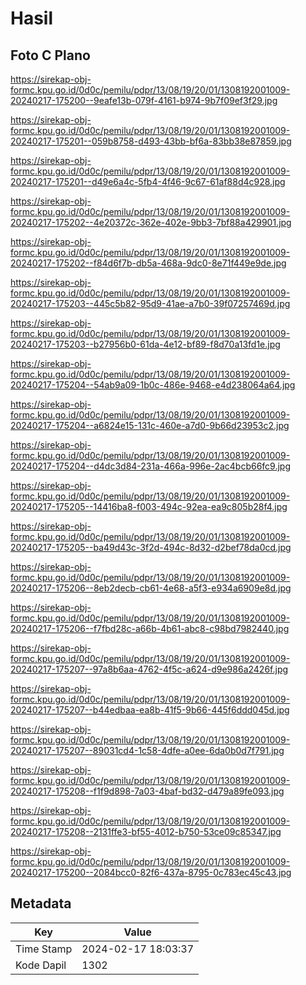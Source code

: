 # Hasil

## Foto C Plano

https://sirekap-obj-formc.kpu.go.id/0d0c/pemilu/pdpr/13/08/19/20/01/1308192001009-20240217-175200--9eafe13b-079f-4161-b974-9b7f09ef3f29.jpg

https://sirekap-obj-formc.kpu.go.id/0d0c/pemilu/pdpr/13/08/19/20/01/1308192001009-20240217-175201--059b8758-d493-43bb-bf6a-83bb38e87859.jpg

https://sirekap-obj-formc.kpu.go.id/0d0c/pemilu/pdpr/13/08/19/20/01/1308192001009-20240217-175201--d49e6a4c-5fb4-4f46-9c67-61af88d4c928.jpg

https://sirekap-obj-formc.kpu.go.id/0d0c/pemilu/pdpr/13/08/19/20/01/1308192001009-20240217-175202--4e20372c-362e-402e-9bb3-7bf88a429901.jpg

https://sirekap-obj-formc.kpu.go.id/0d0c/pemilu/pdpr/13/08/19/20/01/1308192001009-20240217-175202--f84d6f7b-db5a-468a-9dc0-8e71f449e9de.jpg

https://sirekap-obj-formc.kpu.go.id/0d0c/pemilu/pdpr/13/08/19/20/01/1308192001009-20240217-175203--445c5b82-95d9-41ae-a7b0-39f07257469d.jpg

https://sirekap-obj-formc.kpu.go.id/0d0c/pemilu/pdpr/13/08/19/20/01/1308192001009-20240217-175203--b27956b0-61da-4e12-bf89-f8d70a13fd1e.jpg

https://sirekap-obj-formc.kpu.go.id/0d0c/pemilu/pdpr/13/08/19/20/01/1308192001009-20240217-175204--54ab9a09-1b0c-486e-9468-e4d238064a64.jpg

https://sirekap-obj-formc.kpu.go.id/0d0c/pemilu/pdpr/13/08/19/20/01/1308192001009-20240217-175204--a6824e15-131c-460e-a7d0-9b66d23953c2.jpg

https://sirekap-obj-formc.kpu.go.id/0d0c/pemilu/pdpr/13/08/19/20/01/1308192001009-20240217-175204--d4dc3d84-231a-466a-996e-2ac4bcb66fc9.jpg

https://sirekap-obj-formc.kpu.go.id/0d0c/pemilu/pdpr/13/08/19/20/01/1308192001009-20240217-175205--14416ba8-f003-494c-92ea-ea9c805b28f4.jpg

https://sirekap-obj-formc.kpu.go.id/0d0c/pemilu/pdpr/13/08/19/20/01/1308192001009-20240217-175205--ba49d43c-3f2d-494c-8d32-d2bef78da0cd.jpg

https://sirekap-obj-formc.kpu.go.id/0d0c/pemilu/pdpr/13/08/19/20/01/1308192001009-20240217-175206--8eb2decb-cb61-4e68-a5f3-e934a6909e8d.jpg

https://sirekap-obj-formc.kpu.go.id/0d0c/pemilu/pdpr/13/08/19/20/01/1308192001009-20240217-175206--f7fbd28c-a66b-4b61-abc8-c98bd7982440.jpg

https://sirekap-obj-formc.kpu.go.id/0d0c/pemilu/pdpr/13/08/19/20/01/1308192001009-20240217-175207--97a8b6aa-4762-4f5c-a624-d9e986a2426f.jpg

https://sirekap-obj-formc.kpu.go.id/0d0c/pemilu/pdpr/13/08/19/20/01/1308192001009-20240217-175207--b44edbaa-ea8b-41f5-9b66-445f6ddd045d.jpg

https://sirekap-obj-formc.kpu.go.id/0d0c/pemilu/pdpr/13/08/19/20/01/1308192001009-20240217-175207--89031cd4-1c58-4dfe-a0ee-6da0b0d7f791.jpg

https://sirekap-obj-formc.kpu.go.id/0d0c/pemilu/pdpr/13/08/19/20/01/1308192001009-20240217-175208--f1f9d898-7a03-4baf-bd32-d479a89fe093.jpg

https://sirekap-obj-formc.kpu.go.id/0d0c/pemilu/pdpr/13/08/19/20/01/1308192001009-20240217-175208--2131ffe3-bf55-4012-b750-53ce09c85347.jpg

https://sirekap-obj-formc.kpu.go.id/0d0c/pemilu/pdpr/13/08/19/20/01/1308192001009-20240217-175200--2084bcc0-82f6-437a-8795-0c783ec45c43.jpg


## Metadata

| Key        | Value               |
| ---------- | ------------------- |
| Time Stamp | 2024-02-17 18:03:37 |
| Kode Dapil | 1302                |



